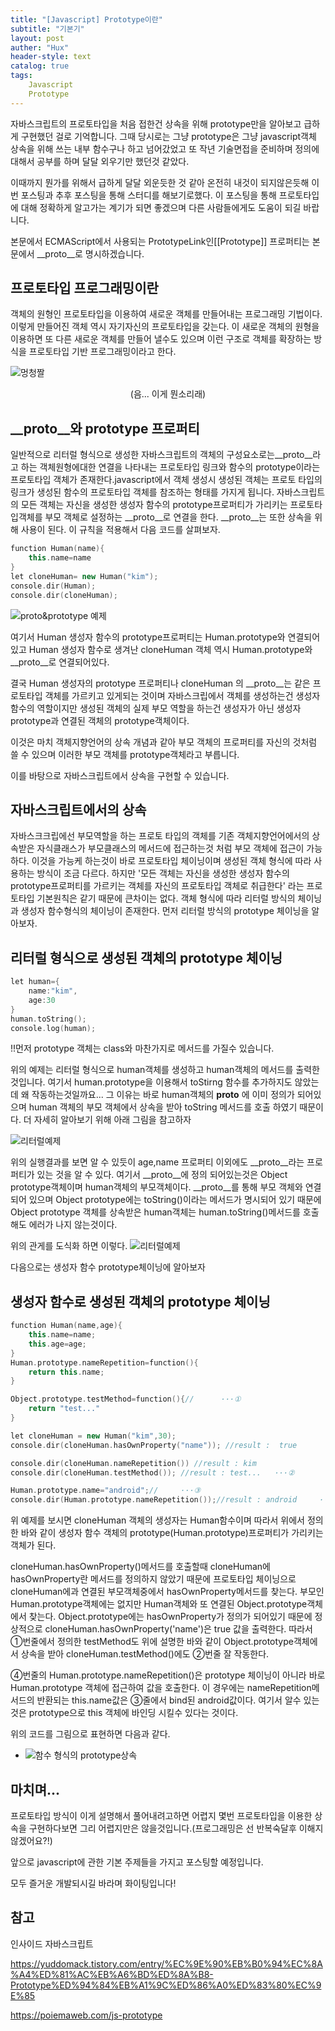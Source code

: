 ```yaml
---
title: "[Javascript] Prototype이란"
subtitle: "기본기"
layout: post
auther: "Hux"
header-style: text
catalog: true
tags:
    Javascript
    Prototype
---
```


자바스크립트의 프로토타입을 처음 접한건 상속을 위해 prototype만을 알아보고 급하게 구현했던 걸로 기억합니다.
그때 당시로는 그냥 prototype은 그냥 javascript객체 상속을 위해 쓰는 내부 함수구나 하고 넘어갔었고 또
작년 기술면접을 준비하며 정의에 대해서 공부를 하며 달달 외우기만 했던것 같았다.

이때까지 뭔가를 위해서 급하게 달달 외운듯한 것 같아 온전히 내것이 되지않은듯해 이번 포스팅과 추후 포스팅을 통해
스터디를 해보기로했다.
이 포스팅을 통해 프로토타입에 대해 정확하게 알고가는 계기가 되면 좋겠으며 다른 사람들에게도 도움이 되길 바랍니다.


본문에서 ECMAScript에서 사용되는 PrototypeLink인[[Prototype]] 프로퍼티는 본문에서 __proto__로 명시하겠습니다.

프로토타입 프로그래밍이란
---
객체의 원형인 프로토타입을 이용하여 새로운 객체를 만들어내는 프로그래밍 기법이다. 이렇게 만들어진 객체 역시 자기자신의 프로토타입을 갖는다. 이 새로운 객체의 원형을 이용하면 또 다른 새로운 객체를 만들어 낼수도 있으며 이런 구조로 객체를 확장하는 방식을 프로토타입 기반 프로그래밍이라고 한다.


 ![멍청짤]({{site.url}}/img/meme/멍청짤.png)

<center>(음... 이게 뭔소리래)</center>



__proto__와 prototype 프로퍼티
---
일반적으로 리터럴 형식으로 생성한 자바스크립트의 객체의 구성요소로는__proto__라고 하는 객체원형에대한 연결을 나타내는 프로토타입 링크와 함수의 prototype이라는 프로토타입 객체가 존재한다.javascript에서 객체 생성시 생성된 객체는 프로토 타입의 링크가 생성된 함수의 프로토타입 객체를 참조하는 형태를 가지게 됩니다.
자바스크립트의 모든 객체는 자신을 생성한 생성자 함수의 prototype프로퍼티가 가리키는 프로토타입객체를 부모 객체로 설정하는
__proto__로 연결을 한다. __proto__는 또한 상속을 위해 사용이 된다.
이 규칙을 적용해서 다음 코드를 살펴보자.


```cpp
function Human(name){
    this.name=name
}
let cloneHuman= new Human("kim");
console.dir(Human);
console.dir(cloneHuman);

```
![__proto__&prototype 예제]({{site.url}}/img/javascript/prototype/prototpye_step3.png)

여기서 Human 생성자 함수의 prototype프로퍼티는 Human.prototype와 연결되어 있고
Human 생성자 함수로 생겨난 cloneHuman 객체 역시 Human.prototype와 __proto__로 연결되어있다.

결국 Human 생성자의 prototype 프로퍼티나 cloneHuman 의 __proto__는 같은 프로토타입 객체를 가르키고 있게되는 것이며
자바스크립에서 객체를 생성하는건 생성자 함수의 역할이지만 생성된 객체의 실제 부모 역할을 하는건 생성자가 아닌
생성자 prototype과 연결된 객체의 prototype객체이다.

이것은 마치 객체지향언어의 상속 개념과 같아 부모 객체의 프로퍼티를 자신의 것처럼 쓸 수 있으며 
이러한 부모 객체를 prototype객체라고 부릅니다.

이를 바탕으로 자바스크립트에서 상속을 구현할 수 있습니다.


자바스크립트에서의 상속
---
자바스크크립에선 부모역할을 하는 프로토 타입의 객체를 기존 객체지향언어에서의 상속받은 자식클래스가 부모클래스의 메서드에 접근하는것 처럼
부모 객체에 접근이 가능하다. 이것을 가능케 하는것이 바로 프로토타입 체이닝이며 생성된 객체 형식에 따라 사용하는 방식이 조금 다르다.
하지만 '모든 객체는 자신을 생성한 생성자 함수의 prototype프로퍼티를 가르키는 객체를 자신의 프로토타입 객체로 취급한다'
라는 프로토타입 기본원칙은 같기 때문에 큰차이는 없다.
객체 형식에 따라 리터럴 방식의 체이닝과 생성자 함수형식의 체이닝이 존재한다.
먼저 리터럴 방식의 prototype 체이닝을 알아보자.

리터럴 형식으로 생성된 객체의 prototype 체이닝
---

```cpp
let human={
    name:"kim",
    age:30
}
human.toString();
console.log(human);
```
!!먼저 prototype 객체는 class와 마찬가지로 메서드를 가질수 있습니다. 

위의 예제는 리터럴 형식으로 human객체를 생성하고 human객체의 메서드를 출력한 것입니다.
여기서 human.prototype을 이용해서 toStirng 함수를 추가하지도 않았는데 왜 작동하는것일까요...
그 이유는 바로 human객체의 __proto__ 에 이미 정의가 되어있으며 human 객체의 부모 객체에서 상속을 받아
toString 메서드를 호출 하였기 때문이다.
더 자세히 알아보기 위해 아래 그림을 참고하자

 ![리터럴예제]({{site.url}}/img/javascript/prototype/prototpye_step1.png)

위의 실행결과를 보면 알 수 있듯이 age,name 프로퍼티 이외에도 __proto__라는 프로퍼티가 있는 것을 알 수 있다.
여기서 __proto__에 정의 되어있는것은 Object prototype객체이며 human객체의 부모객체이다. __proto__를 통해 
부모 객체와 연결되어 있으며 Object prototype에는 toString()이라는 메서드가 명시되어 있기 때문에 Object prototype 객체를
상속받은 human객체는 human.toString()메서드를 호출해도 에러가 나지 않는것이다.

위의 관게를 도식화 하면 이렇다.
 ![리터럴예제]({{site.url}}/img/javascript/prototype/prototpye_step2.png)

다음으로는 생성자 함수 prototype체이닝에 알아보자


생성자 함수로 생성된 객체의 prototype 체이닝
---

```cpp
function Human(name,age){
    this.name=name;
    this.age=age;
}
Human.prototype.nameRepetition=function(){
    return this.name;
}

Object.prototype.testMethod=function(){//      ···①
    return "test..."
}

let cloneHuman = new Human("kim",30);  
console.dir(cloneHuman.hasOwnProperty("name")); //result :  true

console.dir(cloneHuman.nameRepetition()) //result : kim
console.dir(cloneHuman.testMethod()); //result : test...   ···②

Human.prototype.name="android";//     ···③
console.dir(Human.prototype.nameRepetition());//result : android     ···④
```

위 예제를 보시면 cloneHuman 객체의 생성자는 Human함수이며 따라서 위에서 정의한 바와 같이 생성자 함수 객체의 
prototype(Human.prototype)프로퍼티가 가리키는 객체가 된다.

cloneHuman.hasOwnProperty()메서드를 호출할때 cloneHuman에 hasOwnProperty란 메서드를 정의하지 않았기 때문에
프로토타입 체이닝으로 cloneHuman에과 연결된 부모객체중에서 hasOwnProperty메서드를 찾는다. 부모인 Human.prototype객체에는
없지만 Human객체와 또 연결된 Object.prototype객체에서 찾는다. Object.prototype에는 hasOwnProperty가 정의가 되어있기 때문에
정상적으로 cloneHuman.hasOwnProperty('name')은 true 값을 출력한다.
따라서 ①번줄에서 정의한 testMethod도 위에 설명한 바와 같이 Object.prototype객체에서 상속을 받아 cloneHuman.testMethod()에도 ②번줄
잘 작동한다.

④번줄의 Human.prototype.nameRepetition()은 prototype 체이닝이 아니라 바로 Human.prototype 객체에 접근하여 값을 호출한다.
이 경우에는 nameRepetition메서드의 반환되는 this.name값은 ③줄에서 bind된 android값이다. 여기서 알수 있는것은 prototype으로 this 객체에
바인딩 시킬수 있다는 것이다.



위의 코드를 그림으로 표현하면 다음과 같다.
- ![함수 형식의 prototype상속]({{site.url}}/img/javascript/prototype/prototpye_step4.png)



마치며...
---
프로토타입 방식이 이게 설명해서 풀어내려고하면 어렵지 몇번 프로토타입을 이용한 상속을 구현하다보면
그리 어렵지만은 않을것입니다.(프로그래밍은 선 반복숙달후 이해지 않겠어요?!)

앞으로 javascript에 관한 기본 주제들을 가지고 포스팅할 예정입니다. 

모두 즐거운 개발되시길 바라며 화이팅입니다!


참고 
---
인사이드 자바스크립트 

https://yuddomack.tistory.com/entry/%EC%9E%90%EB%B0%94%EC%8A%A4%ED%81%AC%EB%A6%BD%ED%8A%B8-Prototype%ED%94%84%EB%A1%9C%ED%86%A0%ED%83%80%EC%9E%85

https://poiemaweb.com/js-prototype
